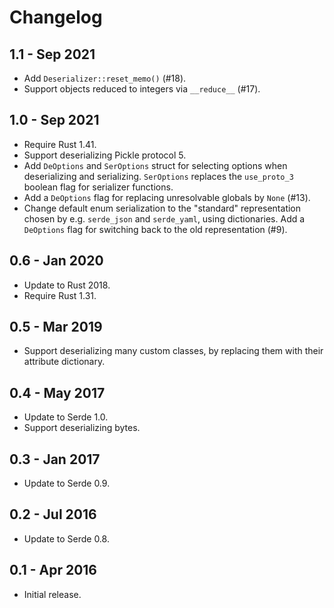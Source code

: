 # Changelog

## 1.1 - Sep 2021

- Add `Deserializer::reset_memo()` (#18).
- Support objects reduced to integers via `__reduce__` (#17).

## 1.0 - Sep 2021

- Require Rust 1.41.
- Support deserializing Pickle protocol 5.
- Add `DeOptions` and `SerOptions` struct for selecting options when
  deserializing and serializing.  `SerOptions` replaces the `use_proto_3`
  boolean flag for serializer functions.
- Add a `DeOptions` flag for replacing unresolvable globals by `None` (#13).
- Change default enum serialization to the "standard" representation chosen by
  e.g. `serde_json` and `serde_yaml`, using dictionaries. Add a `DeOptions`
  flag for switching back to the old representation (#9).

## 0.6 - Jan 2020

- Update to Rust 2018.
- Require Rust 1.31.

## 0.5 - Mar 2019

- Support deserializing many custom classes, by replacing them with their
  attribute dictionary.

## 0.4 - May 2017

- Update to Serde 1.0.
- Support deserializing bytes.

## 0.3 - Jan 2017

- Update to Serde 0.9.

## 0.2 - Jul 2016

- Update to Serde 0.8.

## 0.1 - Apr 2016

- Initial release.
